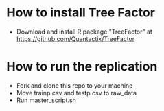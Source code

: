 # How to install Tree Factor
- Download and install R package "TreeFactor" at https://github.com/Quantactix/TreeFactor

# How  to run the replication
- Fork and clone this repo to your machine
- Move trainp.csv and testp.csv to raw_data
- Run master_script.sh
